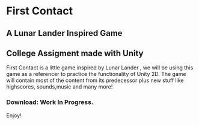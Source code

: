 # First Contact
## A Lunar Lander Inspired Game

## College Assigment made with Unity

First Contact is a little game inspired by Lunar Lander , we will be using this game as a referencer to practice the functionality of Unity 2D.
The game will contain most of the content from its predecessor plus new stuff like highscores, sounds,music and many more!

### Download: Work In Progress.

Enjoy!